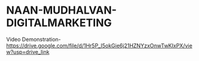 # NAAN-MUDHALVAN-DIGITALMARKETING

Video Demonstration- https://drive.google.com/file/d/1Hr5P_I5okGie6j21HZNYzxOnwTwKIxPX/view?usp=drive_link
